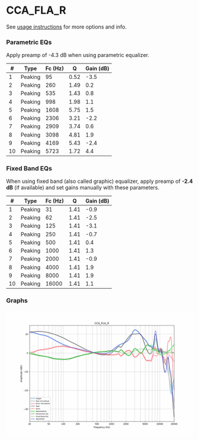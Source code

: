# CCA_FLA_R
See [usage instructions](https://github.com/jaakkopasanen/AutoEq#usage) for more options and info.

### Parametric EQs
Apply preamp of -4.3 dB when using parametric equalizer.

|   # | Type    |   Fc (Hz) |    Q |   Gain (dB) |
|-----|---------|-----------|------|-------------|
|   1 | Peaking |        95 | 0.52 |        -3.5 |
|   2 | Peaking |       260 | 1.49 |         0.2 |
|   3 | Peaking |       535 | 1.43 |         0.8 |
|   4 | Peaking |       998 | 1.98 |         1.1 |
|   5 | Peaking |      1608 | 5.75 |         1.5 |
|   6 | Peaking |      2306 | 3.21 |        -2.2 |
|   7 | Peaking |      2909 | 3.74 |         0.6 |
|   8 | Peaking |      3098 | 4.81 |         1.9 |
|   9 | Peaking |      4169 | 5.43 |        -2.4 |
|  10 | Peaking |      5723 | 1.72 |         4.4 |

### Fixed Band EQs
When using fixed band (also called graphic) equalizer, apply preamp of **-2.4 dB** (if available) and set gains manually with these parameters.

|   # | Type    |   Fc (Hz) |    Q |   Gain (dB) |
|-----|---------|-----------|------|-------------|
|   1 | Peaking |        31 | 1.41 |        -0.9 |
|   2 | Peaking |        62 | 1.41 |        -2.5 |
|   3 | Peaking |       125 | 1.41 |        -3.1 |
|   4 | Peaking |       250 | 1.41 |        -0.7 |
|   5 | Peaking |       500 | 1.41 |         0.4 |
|   6 | Peaking |      1000 | 1.41 |         1.3 |
|   7 | Peaking |      2000 | 1.41 |        -0.9 |
|   8 | Peaking |      4000 | 1.41 |         1.9 |
|   9 | Peaking |      8000 | 1.41 |         1.9 |
|  10 | Peaking |     16000 | 1.41 |         1.1 |

### Graphs
![](./CCA_FLA_R.png)

